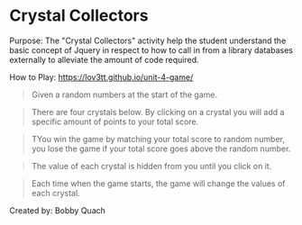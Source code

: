 # Crystal Collectors
<!-- What the project does
Why the project is useful
How users can get started with the project
Where users can get help with your project
Who maintains and contributes to the project -->

Purpose: The "Crystal Collectors" activity help the student understand the basic concept of Jquery in respect to how to call in from a library databases externally to alleviate the amount of code required.

How to Play: https://lov3tt.github.io/unit-4-game/

>Given a random numbers at the start of the game.

>There are four crystals below. By clicking on a crystal you will add a specific amount of points to your total score.

>TYou win the game by matching your total score to random number, you lose the game if your total score goes above the random number.

>The value of each crystal is hidden from you until you click on it.

>Each time when the game starts, the game will change the values of each crystal.

Created by: Bobby Quach